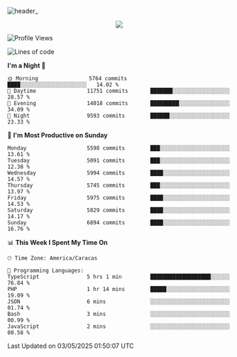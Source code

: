![header_](https://github.com/user-attachments/assets/4010d822-ccdc-4198-b608-18c773338d18)


<p align="center">
  <a href="http://www.github.com/thevacs">
    <img src="https://github-readme-streak-stats.herokuapp.com/?user=thevacs&stroke=ffffff&background=1c1917&ring=0891b2&fire=0891b2&currStreakNum=ffffff&currStreakLabel=0891b2&sideNums=ffffff&sideLabels=ffffff&dates=ffffff&hide_border=true" />
  </a>
</p>

<!--START_SECTION:waka-->
![Profile Views](http://img.shields.io/badge/Profile%20Views-0-blue)

![Lines of code](https://img.shields.io/badge/From%20Hello%20World%20I%27ve%20Written-5.2%20million%20lines%20of%20code-blue)

**I'm a Night 🦉** 

```text
🌞 Morning                5764 commits        ████░░░░░░░░░░░░░░░░░░░░░   14.02 % 
🌆 Daytime                11751 commits       ███████░░░░░░░░░░░░░░░░░░   28.57 % 
🌃 Evening                14018 commits       █████████░░░░░░░░░░░░░░░░   34.09 % 
🌙 Night                  9593 commits        ██████░░░░░░░░░░░░░░░░░░░   23.33 % 
```
📅 **I'm Most Productive on Sunday** 

```text
Monday                   5598 commits        ███░░░░░░░░░░░░░░░░░░░░░░   13.61 % 
Tuesday                  5091 commits        ███░░░░░░░░░░░░░░░░░░░░░░   12.38 % 
Wednesday                5994 commits        ████░░░░░░░░░░░░░░░░░░░░░   14.57 % 
Thursday                 5745 commits        ███░░░░░░░░░░░░░░░░░░░░░░   13.97 % 
Friday                   5975 commits        ████░░░░░░░░░░░░░░░░░░░░░   14.53 % 
Saturday                 5829 commits        ████░░░░░░░░░░░░░░░░░░░░░   14.17 % 
Sunday                   6894 commits        ████░░░░░░░░░░░░░░░░░░░░░   16.76 % 
```


📊 **This Week I Spent My Time On** 

```text
🕑︎ Time Zone: America/Caracas

💬 Programming Languages: 
TypeScript               5 hrs 1 min         ███████████████████░░░░░░   76.84 % 
PHP                      1 hr 14 mins        █████░░░░░░░░░░░░░░░░░░░░   19.09 % 
JSON                     6 mins              ░░░░░░░░░░░░░░░░░░░░░░░░░   01.74 % 
Bash                     3 mins              ░░░░░░░░░░░░░░░░░░░░░░░░░   00.99 % 
JavaScript               2 mins              ░░░░░░░░░░░░░░░░░░░░░░░░░   00.58 % 
```


 Last Updated on 03/05/2025 01:50:07 UTC
<!--END_SECTION:waka-->
